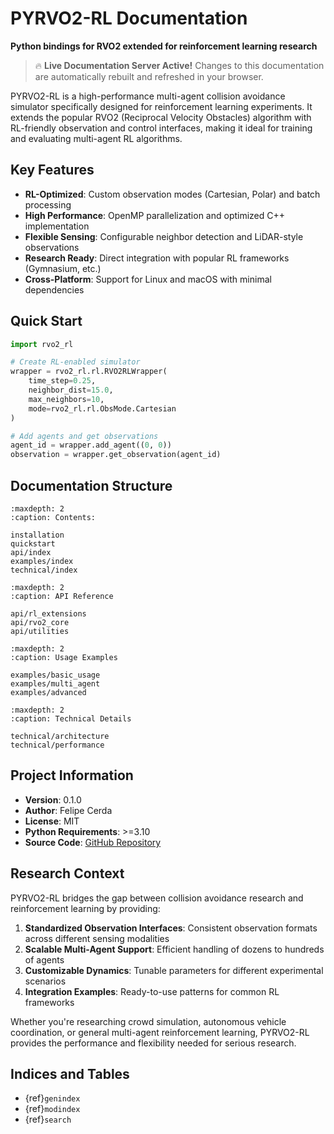 # PYRVO2-RL Documentation

**Python bindings for RVO2 extended for reinforcement learning research**

> 🔥 **Live Documentation Server Active!** Changes to this documentation are automatically rebuilt and refreshed in your browser.

PYRVO2-RL is a high-performance multi-agent collision avoidance simulator specifically designed for reinforcement learning experiments. It extends the popular RVO2 (Reciprocal Velocity Obstacles) algorithm with RL-friendly observation and control interfaces, making it ideal for training and evaluating multi-agent RL algorithms.

## Key Features

- **RL-Optimized**: Custom observation modes (Cartesian, Polar) and batch processing
- **High Performance**: OpenMP parallelization and optimized C++ implementation  
- **Flexible Sensing**: Configurable neighbor detection and LiDAR-style observations
- **Research Ready**: Direct integration with popular RL frameworks (Gymnasium, etc.)
- **Cross-Platform**: Support for Linux and macOS with minimal dependencies

## Quick Start

```python
import rvo2_rl

# Create RL-enabled simulator
wrapper = rvo2_rl.rl.RVO2RLWrapper(
    time_step=0.25,
    neighbor_dist=15.0,
    max_neighbors=10,
    mode=rvo2_rl.rl.ObsMode.Cartesian
)

# Add agents and get observations
agent_id = wrapper.add_agent((0, 0))
observation = wrapper.get_observation(agent_id)
```

## Documentation Structure

```{toctree}
:maxdepth: 2
:caption: Contents:

installation
quickstart
api/index
examples/index
technical/index
```

```{toctree}
:maxdepth: 2
:caption: API Reference

api/rl_extensions
api/rvo2_core
api/utilities
```

```{toctree}
:maxdepth: 2
:caption: Usage Examples

examples/basic_usage
examples/multi_agent
examples/advanced
```

```{toctree}
:maxdepth: 2
:caption: Technical Details

technical/architecture
technical/performance
```

## Project Information

- **Version**: 0.1.0
- **Author**: Felipe Cerda
- **License**: MIT
- **Python Requirements**: >=3.10
- **Source Code**: [GitHub Repository](https://github.com/felipecer/PYRVO2-RL)

## Research Context

PYRVO2-RL bridges the gap between collision avoidance research and reinforcement learning by providing:

1. **Standardized Observation Interfaces**: Consistent observation formats across different sensing modalities
2. **Scalable Multi-Agent Support**: Efficient handling of dozens to hundreds of agents
3. **Customizable Dynamics**: Tunable parameters for different experimental scenarios
4. **Integration Examples**: Ready-to-use patterns for common RL frameworks

Whether you're researching crowd simulation, autonomous vehicle coordination, or general multi-agent reinforcement learning, PYRVO2-RL provides the performance and flexibility needed for serious research.

## Indices and Tables

- {ref}`genindex`
- {ref}`modindex`
- {ref}`search`

